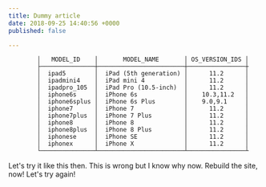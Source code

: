 ```yaml
---
title: Dummy article
date: 2018-09-25 14:40:56 +0000
published: false

---
```

``` ┌───────────────┬────────────────────────┬────────────────┬
        │   MODEL_ID    │       MODEL_NAME       │ OS_VERSION_IDS │
        ├───────────────┼────────────────────────┼────────────────┼
        │  ipad5        │  iPad (5th generation) │      11.2      │
        │  ipadmini4    │  iPad mini 4           │      11.2      │
        │  ipadpro_105  │  iPad Pro (10.5-inch)  │      11.2      │
        │  iphone6s     │  iPhone 6s             │    10.3,11.2   │
        │  iphone6splus │  iPhone 6s Plus        │    9.0,9.1     │
        │  iphone7      │  iPhone 7              │      11.2      │
        │  iphone7plus  │  iPhone 7 Plus         │      11.2      │
        │  iphone8      │  iPhone 8              │      11.2      │
        │  iphone8plus  │  iPhone 8 Plus         │      11.2      │
        │  iphonese     │  iPhone SE             │      11.2      │
        │  iphonex      │  iPhone X              │      11.2      │
        └───────────────┴────────────────────────┴────────────────┴
```

Let's try it like this then. This is wrong but I know why now. Rebuild the site, now! Let's try again!